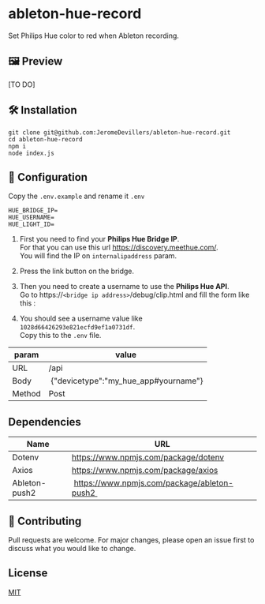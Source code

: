 # ableton-hue-record
Set Philips Hue color to red when Ableton recording.

## 🖼️ Preview
[TO DO]

## 🛠️ Installation

```
git clone git@github.com:JeromeDevillers/ableton-hue-record.git
cd ableton-hue-record
npm i
node index.js
```

## 🔨 Configuration
Copy the `.env.example` and rename it `.env`
```
HUE_BRIDGE_IP=
HUE_USERNAME=
HUE_LIGHT_ID=
```
1. First you need to find your **Philips Hue Bridge IP**.<br> For that you can use this url https://discovery.meethue.com/. <br>
You will find the IP on `internalipaddress` param.

2. Press the link button on the bridge.

3. Then you need to create a username to use the **Philips Hue API**. <br>Go to https://`<bridge ip address>`/debug/clip.html and fill the form like this :

4. You should see a username value like `1028d66426293e821ecfd9ef1a0731df`. <br>Copy this to the `.env` file.

| param |value |
|-----|----|
| URL| /api |
| Body | {"devicetype":"my_hue_app#yourname"} |
| Method | Post |




## Dependencies
| Name | URL |
|-------|-----|
| Dotenv | https://www.npmjs.com/package/dotenv |  
| Axios | https://www.npmjs.com/package/axios |
| Ableton-push2 | https://www.npmjs.com/package/ableton-push2 |


## 👥 Contributing
Pull requests are welcome. For major changes, please open an issue first to discuss what you would like to change.

## License
[MIT](https://choosealicense.com/licenses/mit/)